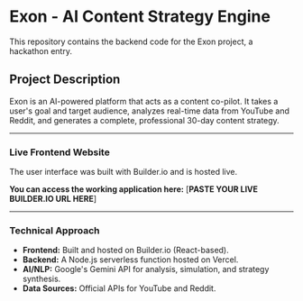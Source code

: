 # Exon - AI Content Strategy Engine

This repository contains the backend code for the Exon project, a hackathon entry.

## Project Description

Exon is an AI-powered platform that acts as a content co-pilot. It takes a user's goal and target audience, analyzes real-time data from YouTube and Reddit, and generates a complete, professional 30-day content strategy.

---

### **Live Frontend Website**

The user interface was built with Builder.io and is hosted live.

**You can access the working application here:** [**PASTE YOUR LIVE BUILDER.IO URL HERE**]

---

### **Technical Approach**

* **Frontend:** Built and hosted on Builder.io (React-based).
* **Backend:** A Node.js serverless function hosted on Vercel.
* **AI/NLP:** Google's Gemini API for analysis, simulation, and strategy synthesis.
* **Data Sources:** Official APIs for YouTube and Reddit.
